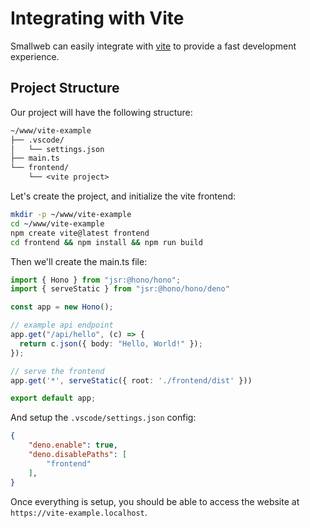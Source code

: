 # Integrating with Vite

Smallweb can easily integrate with [vite](https://vitejs.dev) to provide a fast development experience.

## Project Structure

Our project will have the following structure:

```txt
~/www/vite-example
├── .vscode/
│   └── settings.json
├── main.ts
└── frontend/
    └── <vite project>
```

Let's create the project, and initialize the vite frontend:

```sh
mkdir -p ~/www/vite-example
cd ~/www/vite-example
npm create vite@latest frontend
cd frontend && npm install && npm run build
```

Then we'll create the main.ts file:

```ts
import { Hono } from "jsr:@hono/hono";
import { serveStatic } from "jsr:@hono/hono/deno"

const app = new Hono();

// example api endpoint
app.get("/api/hello", (c) => {
  return c.json({ body: "Hello, World!" });
});

// serve the frontend
app.get('*', serveStatic({ root: './frontend/dist' }))

export default app;
```

And setup the `.vscode/settings.json` config:

```json
{
    "deno.enable": true,
    "deno.disablePaths": [
        "frontend"
    ],
}
```

Once everything is setup, you should be able to access the website at `https://vite-example.localhost`.
